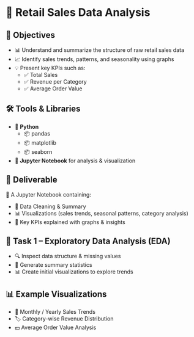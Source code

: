 # 🛒 Retail Sales Data Analysis

## 🎯 Objectives  
- 📊 Understand and summarize the structure of raw retail sales data  
- 📈 Identify sales trends, patterns, and seasonality using graphs  
- 💡 Present key KPIs such as:  
  - ✅ Total Sales  
  - ✅ Revenue per Category  
  - ✅ Average Order Value  

## 🛠 Tools & Libraries  
- 🐍 **Python**  
  - 📦 pandas  
  - 📦 matplotlib  
  - 📦 seaborn  
- 📓 **Jupyter Notebook** for analysis & visualization  

## 📂 Deliverable  
📌 A Jupyter Notebook containing:  
- 🧹 Data Cleaning & Summary  
- 📊 Visualizations (sales trends, seasonal patterns, category analysis)  
- 📑 Key KPIs explained with graphs & insights  

## 🚀 Task 1 – Exploratory Data Analysis (EDA)  
- 🔍 Inspect data structure & missing values  
- 📑 Generate summary statistics  
- 📊 Create initial visualizations to explore trends  

## 📊 Example Visualizations  
- 📆 Monthly / Yearly Sales Trends  
- 🏷 Category-wise Revenue Distribution  
- 💵 Average Order Value Analysis  

